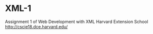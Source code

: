 # XML-1
Assignment 1 of Web Development with XML Harvard Extension School http://cscie18.dce.harvard.edu/
